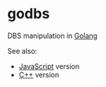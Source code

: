 # godbs
DBS manipulation in [Golang]

See also: 
* [JavaScript][dbs.js] version
* [C++][dbs.cpp] version

[Golang]: https://golang.org/
[dbs.js]: https://github.com/ukoloff/dbs.js
[dbs.cpp]: https://github.com/ukoloff/nf4s
